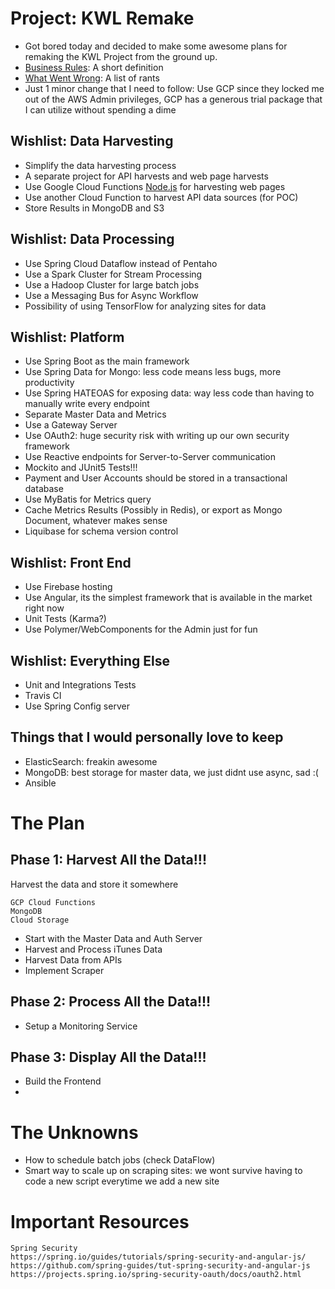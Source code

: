 # Project: KWL Remake
- Got bored today and decided to make some awesome plans for remaking the KWL Project from the ground up.
- [Business Rules](BUSINESS_RULES.md): A short definition
- [What Went Wrong](WENT_WRONG.md): A list of rants
- Just 1 minor change that I need to follow: Use GCP since they locked me out of the AWS Admin privileges, GCP has a generous trial package that I can utilize without spending a dime 

## Wishlist: Data Harvesting
- Simplify the data harvesting process
- A separate project for API harvests and web page harvests
- Use Google Cloud Functions [Node.js](POC/poc-headless-chrome) for harvesting web pages
- Use another Cloud Function to harvest API data sources (for POC)
- Store Results in MongoDB and S3

## Wishlist: Data Processing
- Use Spring Cloud Dataflow instead of Pentaho
- Use a Spark Cluster for Stream Processing
- Use a Hadoop Cluster for large batch jobs
- Use a Messaging Bus for Async Workflow
- Possibility of using TensorFlow for analyzing sites for data

## Wishlist: Platform
- Use Spring Boot as the main framework
- Use Spring Data for Mongo: less code means less bugs, more productivity
- Use Spring HATEOAS for exposing data: way less code than having to manually write every endpoint
- Separate Master Data and Metrics
- Use a Gateway Server
- Use OAuth2: huge security risk with writing up our own security framework
- Use Reactive endpoints for Server-to-Server communication
- Mockito and JUnit5 Tests!!!
- Payment and User Accounts should be stored in a transactional database
- Use MyBatis for Metrics query
- Cache Metrics Results (Possibly in Redis), or export as Mongo Document, whatever makes sense
- Liquibase for schema version control

## Wishlist: Front End
- Use Firebase hosting
- Use Angular, its the simplest framework that is available in the market right now
- Unit Tests (Karma?)
- Use Polymer/WebComponents for the Admin just for fun

## Wishlist: Everything Else
- Unit and Integrations Tests
- Travis CI
- Use Spring Config server

## Things that I would personally love to keep
- ElasticSearch: freakin awesome
- MongoDB: best storage for master data, we just didnt use async, sad :(
- Ansible

# The Plan
## Phase 1: Harvest All the Data!!!
Harvest the data and store it somewhere
```
GCP Cloud Functions
MongoDB
Cloud Storage
```
- Start with the Master Data and Auth Server
- Harvest and Process iTunes Data
- Harvest Data from APIs
- Implement Scraper

## Phase 2: Process All the Data!!!
- Setup a Monitoring Service

## Phase 3: Display All the Data!!!
- Build the Frontend
- 

# The Unknowns
- How to schedule batch jobs (check DataFlow)
- Smart way to scale up on scraping sites: we wont survive having to code a new script everytime we add a new site

# Important Resources
```
Spring Security
https://spring.io/guides/tutorials/spring-security-and-angular-js/
https://github.com/spring-guides/tut-spring-security-and-angular-js
https://projects.spring.io/spring-security-oauth/docs/oauth2.html
```
